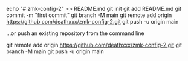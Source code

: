 echo "# zmk-config-2" >> README.md
git init
git add README.md
git commit -m "first commit"
git branch -M main
git remote add origin https://github.com/deathxxx/zmk-config-2.git
git push -u origin main

…or push an existing repository from the command line

git remote add origin https://github.com/deathxxx/zmk-config-2.git
git branch -M main
git push -u origin main
